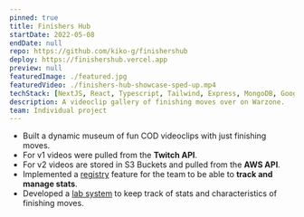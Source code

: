 ```yaml
---
pinned: true
title: Finishers Hub
startDate: 2022-05-08
endDate: null
repo: https://github.com/kiko-g/finishershub
deploy: https://finishershub.vercel.app
preview: null
featuredImage: ./featured.jpg
featuredVideo: ./finishers-hub-showcase-sped-up.mp4
techStack: [NextJS, React, Typescript, Tailwind, Express, MongoDB, Google Sheets API]
description: A videoclip gallery of finishing moves over on Warzone.
team: Individual project
---
```


- Built a dynamic museum of fun COD videoclips with just finishing moves.
- For v1 videos were pulled from the **Twitch API**.
- For v2 videos are stored in S3 Buckets and pulled from the **AWS API**.
- Implemented a [registry](https://finishershub.vercel.app/registry) feature for the team to be able to **track and manage stats**.
- Developed a [lab system](https://finishershub.vercel.app/lab) to keep track of stats and characteristics of finishing moves.
